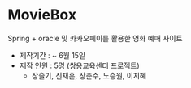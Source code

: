 # MovieBox

 Spring + oracle 및 카카오페이를 활용한 영화 예매 사이트 

- 제작기간  : ~ 6월 15일 
- 제작 인원 : 5명 (쌍용교육센터 프로젝트)
  - 장슬기, 신재훈, 장춘수, 노승원, 이지혜
  
 
  





